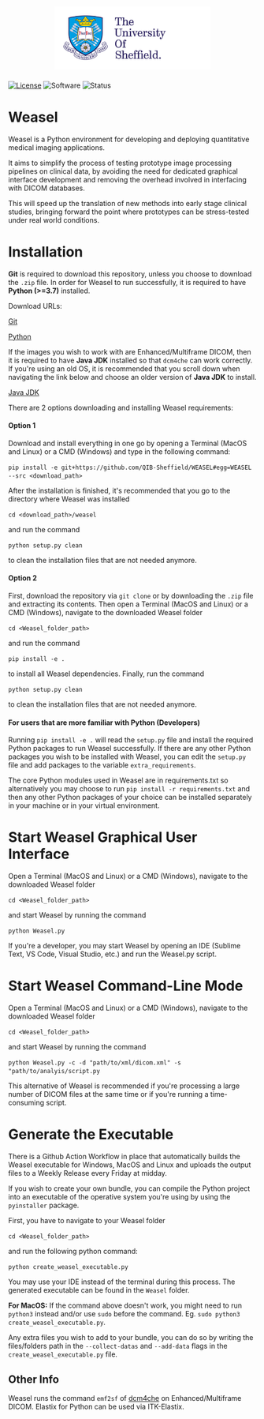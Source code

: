 <h2 align="center"><img src="Documents/images/uni-sheffield-logo.png" height="128"></h2>

[![License](https://img.shields.io/badge/License-Apache%202.0-blue.svg)](https://opensource.org/licenses/Apache-2.0)
![Software](https://img.shields.io/badge/Software-DICOM%20Viewer-green)
![Status](https://img.shields.io/badge/Status-Prototype-orange)

# Weasel

Weasel is a Python environment for developing and deploying quantitative medical imaging applications.

It aims to simplify the process of testing prototype image processing pipelines on clinical data, by avoiding the need for dedicated graphical interface development and removing the overhead involved in interfacing with DICOM databases.

This will speed up the translation of new methods into early stage clinical studies, bringing forward the point where prototypes can be stress-tested under real world conditions.

# Installation

**Git** is required to download this repository, unless you choose to download the `.zip` file. In order for Weasel to run successfully, it is required to have **Python (>=3.7)** installed.

Download URLs:

[Git](https://git-scm.com/downloads)

[Python](https://www.python.org/downloads/)

If the images you wish to work with are Enhanced/Multiframe DICOM, then it is required to have **Java JDK** installed so that `dcm4che` can work correctly. If you're using an old OS, it is recommended that you scroll down when navigating the link below and choose an older version of **Java JDK** to install.

[Java JDK](https://www.oracle.com/java/technologies/downloads/)

There are 2 options downloading and installing Weasel requirements:

#### Option 1
Download and install everything in one go by opening a Terminal (MacOS and Linux) or a CMD (Windows) and type in the following command:

`pip install -e git+https://github.com/QIB-Sheffield/WEASEL#egg=WEASEL --src <download_path>`

After the installation is finished, it's recommended that you go to the directory where Weasel was installed

`cd <download_path>/weasel`

and run the command

`python setup.py clean` 

to clean the installation files that are not needed anymore.

#### Option 2
First, download the repository via `git clone` or by downloading the `.zip` file and extracting its contents.
Then open a Terminal (MacOS and Linux) or a CMD (Windows), navigate to the downloaded Weasel folder

`cd <Weasel_folder_path>`

and run the command 

`pip install -e .` 

to install all Weasel dependencies. Finally, run the command

`python setup.py clean` 

to clean the installation files that are not needed anymore.

#### For users that are more familiar with Python (Developers)
Running `pip install -e .` will read the `setup.py` file and install the required Python packages to run Weasel successfully. If there are any other Python packages you wish to be installed with Weasel, you can edit the `setup.py` file and add packages to the variable `extra_requirements`.

The core Python modules used in Weasel are in requirements.txt so alternatively you may choose to run `pip install -r requirements.txt` and then any other Python packages of your choice can be installed separately in your machine or in your virtual environment.

# Start Weasel Graphical User Interface
Open a Terminal (MacOS and Linux) or a CMD (Windows), navigate to the downloaded Weasel folder

`cd <Weasel_folder_path>`

and start Weasel by running the command

`python Weasel.py`

If you're a developer, you may start Weasel by opening an IDE (Sublime Text, VS Code, Visual Studio, etc.) and run the Weasel.py script.

# Start Weasel Command-Line Mode
Open a Terminal (MacOS and Linux) or a CMD (Windows), navigate to the downloaded Weasel folder

`cd <Weasel_folder_path>`

and start Weasel by running the command

`python Weasel.py -c -d "path/to/xml/dicom.xml" -s "path/to/analyis/script.py`

This alternative of Weasel is recommended if you're processing a large number of DICOM files at the same time or if you're running a time-consuming script.

# Generate the Executable

There is a Github Action Workflow in place that automatically builds the Weasel executable for Windows, MacOS and Linux and uploads the output files to a Weekly Release every Friday at midday.

If you wish to create your own bundle, you can compile the Python project into an executable of the operative system you're using by using the `pyinstaller` package.

First, you have to navigate to your Weasel folder

`cd <Weasel_folder_path>`

and run the following python command:

`python create_weasel_executable.py`

You may use your IDE instead of the terminal during this process. The generated executable can be found in the `Weasel` folder.

**For MacOS:** If the command above doesn't work, you might need to run `python3` instead and/or use `sudo` before the command. Eg. `sudo python3 create_weasel_executable.py`.

Any extra files you wish to add to your bundle, you can do so by writing the files/folders path in the `--collect-datas` and `--add-data` flags in the `create_weasel_executable.py` file.

## Other Info

Weasel runs the command `emf2sf` of [dcm4che](https://www.dcm4che.org/) on Enhanced/Multiframe DICOM. Elastix for Python can be used via ITK-Elastix.
